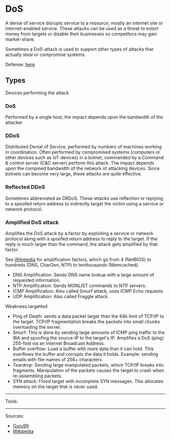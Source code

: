# DoS

A denial of service disrupts service to a resource, mostly an internet site or internet-enabled service. These attacks can be used 
as a threat to extort money from targets or disable their businesses so competitors may gain market-share.

Sometimes a DoS-attack is used to support other types of attacks that actually steal or compromise systems.

Defense: [here](../defense/dos.md)

## Types
Devices performing the attack

### DoS
Performed by a single host, the impact depends upon the bandwidth of the attacker

### DDoS
Distributed Denial of Service, performed by numbers of machines working in coordination.
Often performed by compromised systems (computers or other devices such as IoT devices) in a botnet, commanded by a
Command & control server (C&C server) perform this attack. The impact depends upon the compined bandwidth of
the network of attacking devices. Since botnets can become very large, these attacks are quite effective. 

### Reflected DDoS
Sometimes abbreviated as DRDoS. These attacks use reflection or replying to a spoofed return address to 
indirectly target the victim using a service or network protocol. 

### Amplified DoS attack
Amplifies the DoS attack by a factor by exploiting a service or network protocol along with a spoofed return address 
to reply to the target. If the reply is much larger than the command, the attack gets amplified by that factor.

See [Wikipedia](https://en.wikipedia.org/wiki/Denial-of-service_attack#Reflected_/_spoofed_attack) for amplification factors,
which go from 4 (NetBIOS) to hundreds (DNS, CharGen, NTP) to tenthousands (Memcached).

* DNS Amplification: Sends DNS name lookup with a large amount of requested information.
* NTP Amplification: Sends MONLIST commands to NTP servers.
* ICMP Amplification: Also called Smurf attack, uses ICMP Echo requests
* UDP Amplification: Also called Fraggle attack

Weakness targetted
* Ping of Death: sends a data packet larger than the 64k limit of TCP/IP to the target. TCP/IP fragmentation breaks the packets into small chunks overloading the server.
* Smurf: This is done by sending large amounts of ICMP ping traffic to the IBA and spoofing the source-IP to the target's IP. Amplifies a DoS (ping) 255-fold via an Internet Broadcast Address.
* Buffer overflow: Load a buffer with more data than it can hold. This overflows the buffer and corrupts the data it holds. Example: sending emails with file-names of 256+ characters
* Teardrop: Sending large manipulated packets, which TCP/IP breaks into fragments. Manipulation of the packets causes the target to crash when re-assembling packets.
* SYN attack: Flood target with incomplete SYN messages. This allocates memory on the target that is never used.

--------
Tools:



---------------
Sources:
* [Guru99](https://www.guru99.com/ultimate-guide-to-dos-attacks.html)
* [Wikipedia](https://en.wikipedia.org/wiki/Denial-of-service_attack)